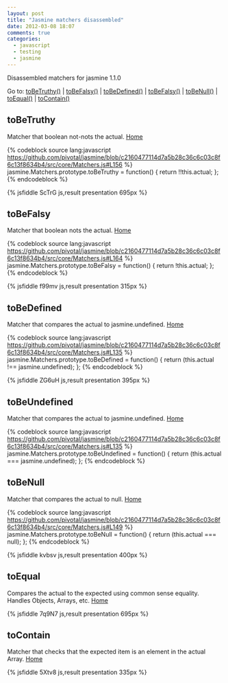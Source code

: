 ```yaml
---
layout: post
title: "Jasmine matchers disassembled"
date: 2012-03-08 18:07
comments: true
categories:
  - javascript
  - testing
  - jasmine
---
```


<a name="home"></a>
Disassembled matchers for jasmine 1.1.0

Go to:
[toBeTruthy()](#toBeTruthy) |
[toBeFalsy()](#toBeFalsy) |
[toBeDefined()](#toBeDefined) |
[toBeFalsy()](#toBeFalsy) |
[toBeNull()](#toBeNull) |
[toEqual()](#toEqual) |
[toContain()](#toContain)

<a name="toBeTruthy"></a>
## toBeTruthy

Matcher that boolean not-nots the actual. [Home](#home)

{% codeblock source lang:javascript https://github.com/pivotal/jasmine/blob/c2160477114d7a5b28c36c6c03c8f6c13f8634b4/src/core/Matchers.js#L156 %}
jasmine.Matchers.prototype.toBeTruthy = function() {
  return !!this.actual;
};
{% endcodeblock %}

{% jsfiddle ScTrG js,result presentation 695px %}

<a name="toBeFalsy"></a>
## toBeFalsy

Matcher that boolean nots the actual. [Home](#home)

{% codeblock source lang:javascript https://github.com/pivotal/jasmine/blob/c2160477114d7a5b28c36c6c03c8f6c13f8634b4/src/core/Matchers.js#L164 %}
jasmine.Matchers.prototype.toBeFalsy = function() {
  return !this.actual;
};
{% endcodeblock %}

{% jsfiddle f99mv js,result presentation 315px %}

<a name="toBeDefined"></a>
## toBeDefined

Matcher that compares the actual to jasmine.undefined. [Home](#home)

{% codeblock source lang:javascript https://github.com/pivotal/jasmine/blob/c2160477114d7a5b28c36c6c03c8f6c13f8634b4/src/core/Matchers.js#L135 %}
jasmine.Matchers.prototype.toBeDefined = function() {
  return (this.actual !== jasmine.undefined);
};
{% endcodeblock %}

{% jsfiddle ZG6uH js,result presentation 395px %}

<a name="toBeUndefined"></a>
## toBeUndefined

Matcher that compares the actual to jasmine.undefined. [Home](#home)

{% codeblock source lang:javascript https://github.com/pivotal/jasmine/blob/c2160477114d7a5b28c36c6c03c8f6c13f8634b4/src/core/Matchers.js#L135 %}
jasmine.Matchers.prototype.toBeUndefined = function() {
  return (this.actual === jasmine.undefined);
};
{% endcodeblock %}

<a name="toBeNull"></a>
## toBeNull

Matcher that compares the actual to null. [Home](#home)

{% codeblock source lang:javascript https://github.com/pivotal/jasmine/blob/c2160477114d7a5b28c36c6c03c8f6c13f8634b4/src/core/Matchers.js#L149 %}
jasmine.Matchers.prototype.toBeNull = function() {
  return (this.actual === null);
};
{% endcodeblock %}

{% jsfiddle kvbsv js,result presentation 400px %}

<a name="toEqual"></a>
## toEqual

Compares the actual to the expected using common sense equality. Handles Objects, Arrays, etc. [Home](#home)

{% jsfiddle 7q9N7 js,result presentation 695px %}

<a name="toContain"></a>
## toContain

Matcher that checks that the expected item is an element in the actual Array. [Home](#home)

{% jsfiddle 5Xtv8 js,result presentation 335px %}
